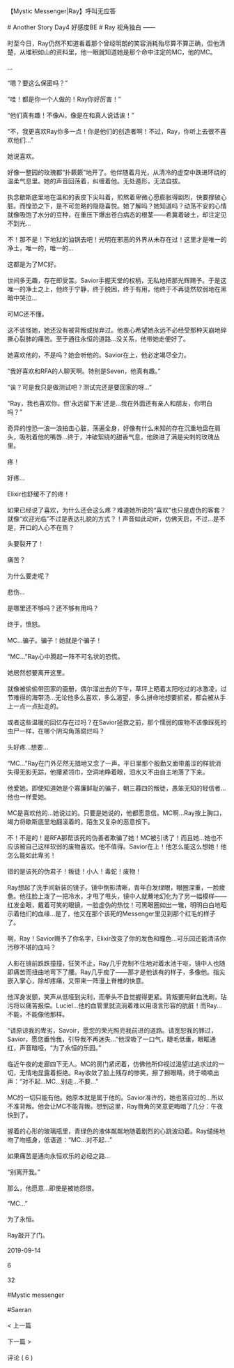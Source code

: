 <br/><br/>【Mystic Messenger|Ray】呼叫无应答<br/><br/># Another Story Day4 好感度BE # Ray 视角独白 ——<br/><br/>时至今日，Ray仍然不知道看着那个曾经明朗的笑容消耗殆尽算不算正确，但他清楚，从堆积如山的资料里，他一眼就知道她是那个命中注定的MC，他的MC。<br/><br/>...<br/><br/>“嗯？要这么保密吗？”<br/><br/>“哇！都是你一个人做的！Ray你好厉害！”<br/><br/>“他们真有趣！不像Ai，像是在和真人说话诶！”<br/><br/>“不，我更喜欢Ray你多一点！你是他们的创造者啊！不过，Ray，你听上去很不喜欢他们...”<br/><br/>她说喜欢。<br/><br/>好像一整园的玫瑰都“扑簌簌”地开了。他伴随着月光，从清冷的虚空中跌进环绕的温柔气息里。她的声音回荡着，纠缠着他。无处遁形，无法自拔。<br/><br/>执念歇斯底里地在温和的表皮下尖叫着，煎熬着卑微心愿膨胀得剧烈，快要撑破心脏。而惶恐之下，是不可忽略的隐隐喜悦。她了解吗？她知道吗？动荡不安的心情就像吸饱了水分的豆种，在重压下爆出苍白病态的根茎——希冀着破土，却注定见不到光...<br/><br/>不！那不是！下地狱的油锅去吧！光明在邪恶的外界从未存在过！这里才是唯一的净土，唯一的，唯一的...<br/><br/>这都是为了MC好。<br/><br/>世间多无趣，存在即受苦。Savior手握天堂的权柄，无私地把那光辉赐予。于是这唯一的净土之上，他终于宁静，终于脱困，终于有用，他终于不再徒然软弱地在黑暗中哭泣...<br/><br/>可MC还不懂。<br/><br/>这不该怪她，她还没有被背叛或抛弃过。他衷心希望她永远不必经受那种天崩地碎撕心裂肺的痛苦。至于通往永恒的道路...没关系，他带她走便好了。<br/><br/>她喜欢他的，不是吗？她会听他的。Savior在上，他必定竭尽全力。<br/><br/>“我好喜欢和RFA的人聊天啊。特别是Seven，他真有趣。”<br/><br/>“诶？可是我只是做测试吧？测试完还是要回家的呀...”<br/><br/>“Ray，我也喜欢你。但'永远留下来'还是...我在外面还有亲人和朋友，你明白吗？”<br/><br/>奇异的惶恐一浪一浪拍击心脏，荡遍全身，好像有什么未知的存在沉重地盘在肩头，吸吮着他的嘴唇...终于，冲破絮绕的甜香气息，他跌进了满是尖刺的玫瑰丛里。<br/><br/>疼！<br/><br/>好疼...<br/><br/>Elixir也舒缓不了的疼！<br/><br/>如果已经说了喜欢，为什么还会这么疼？难道她所说的“喜欢”也只是虚伪的客套？就像“欢迎光临”不过是表达礼貌的方式？！声音如此动听，仿佛天启，不过...是不是，开口的人心不在焉？<br/><br/>头要裂开了！<br/><br/>痛苦？<br/><br/>为什么要走呢？<br/><br/>悲伤...<br/><br/>是哪里还不够吗？还不够有用吗？<br/><br/>终于，愤怒。<br/><br/>MC...骗子。骗子！她就是个骗子！<br/><br/>“MC...”Ray心中腾起一阵不可名状的恐慌。<br/><br/>她居然想要离开这里。<br/><br/>就像被偷偷带回家的画册，偶尔溜出去的下午，草坪上晒着太阳吃过的冰激凌，过节难得的海带汤...无论他多么喜欢，多么渴望，多么拼命地想要抓紧，都会被从手上一点一点扯走的。<br/><br/>或者这些温暖的回忆存在过吗？在Savior拯救之前，那个懦弱的废物不该像踩死的虫尸一样，在哪个阴沟角落腐烂吗？<br/><br/>头好疼...想要...<br/><br/>“MC...”Ray在门外茫然无措地又念了一声。平日里那个殷勤又面带羞涩的样貌消失得无影无踪，他攥紧领巾，空洞地睁着眼，泪水又不由自主地落了下来。<br/><br/>他爱她。即使知道她是个寡廉鲜耻的骗子，朝三暮四的叛徒，愚笨无知的轻信者...他也一样爱她。<br/><br/>MC是喜欢他的...她说过的。只要是她说的，他都愿意信。MC啊...Ray按上胸口，竭力将歇斯底里地翻滚着的，陌生又复杂的恶意按下。<br/><br/>不！不是的！是RFA那帮该死的伪善者欺骗了她！MC被引诱了！而且她...她也不应该被自己这样软弱的废物喜欢。他不值得。Savior在上！他怎么能这么想她！他怎么能如此卑劣！<br/><br/>错的是该死的伪君子！叛徒！小人！毒蛇！废物！<br/><br/>Ray想起了洗手间新装的镜子。镜中倒影清晰，青年白发绿眼，眼圈深重，一脸疲惫。他往脸上泼了一把冷水，才甩了甩头，镜中人就蓦地幻化为了另一幅模样——红发金眼，戴着可笑的眼镜，一脸虚伪的热忱！可黑眼圈如出一辙，明明白白地昭示着他们的血缘...是了，他又在那个该死的Messenger里见到那个红毛的样子了。<br/><br/>啊，Ray！Savior赐予了你名字，Elixir改变了你的发色和瞳色...可乐园还能清洁你污秽不堪的血吗？<br/><br/>人影在镜前跌跌撞撞，狂笑不止，Ray几乎克制不住地对着水池干呕，镜中人也随即痛苦而扭曲地弯下了腰。Ray几乎痴了——那才是他该有的样子，多像他。指尖嵌入掌心，除却疼痛，又带来一阵漫上脊椎的快意。<br/><br/>他浑身发颤，笑声从低哑到尖利，而拳头不自觉握得更紧。背叛要用鲜血洗刷，玷污将以痛苦报偿。Luciel...他的血管里就流淌着难以用语言形容的肮脏！而Ray...不能，不能像他那样。<br/><br/>“请原谅我的卑劣，Savoir，愿您的荣光照亮我前进的道路。请宽恕我的罪过，Savior，愿您垂怜我，引导我不再迷失...”他深吸了一口气，睫毛低垂，眼眶通红，声音暗哑，“为了永恒的乐园。”<br/><br/>临近午夜的走廊四下无人。MC的房门紧闭着，仿佛他所仰视过渴望过追求过的一切，无情地显露着拒绝。Ray收敛了脸上残存的惨笑，擦了擦眼睛，终于喃喃出声：“对不起...MC...别走...不要...”<br/><br/>MC的一切只能有他。她原本就是属于他的。Savior准许的，她也答应过的...所以不准背叛。他会让MC不能背叛。想到这里，Ray唇角的笑意更晦暗了几分：午夜快到了。<br/><br/>握着的心形的玻璃瓶里，青绿色的液体粼粼地随着剧烈的心跳波动着。Ray缱绻地吻了吻瓶身，低语道：“MC...对不起...”<br/><br/>如果痛苦是通向永恒欢乐的必经之路...<br/><br/>“别离开我。”<br/><br/>那么，他愿意...即使是被她怨恨。<br/><br/>“MC...”<br/><br/>为了永恒。<br/><br/>Ray敲开了门。<br/><br/>2019-09-14<br/><br/>6<br/><br/>32<br/><br/>#Mystic messenger<br/><br/>#Saeran<br/><br/>< 上一篇<br/><br/>下一篇 ><br/><br/>评论 ( 6 )<br/><br/>
